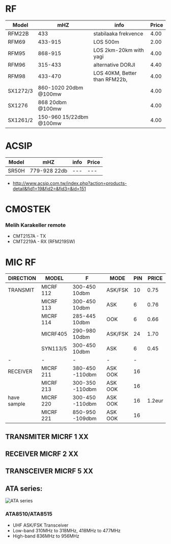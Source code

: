 
# RF
|Model|mHZ|info|Price|
|---|---|---|---|
|RFM22B|433| stabilaaka frekvence|4.00|
|RFM69|433-915|LOS 500m|2.00|
|RFM95|868-915|LOS 2km-20km with yagi|4.00|
|RFM96|315-433|alternative DORJI|4.40|
|RFM98|433-470|LOS 40KM, Better than RFM22b, |4.00|
|SX1272/3|860-1020 20dbm @100mw||4.00|
|SX1276|868 20dbm @100mw||4.00|
|SX1261/2|150-960 15/22dbm @100mw||4.00|

# ACSIP
|Model|mHZ|info|Price|
|---|---|---|---|
|SR50H|779-928 22db|---|---|

- http://www.acsip.com.tw/index.php?action=products-detail&fid1=19&fid2=&fid3=&id=151


# CMOSTEK
### Melih Karakeller remote 
- CMT2157A - TX
- CMT2219A - RX (RFM219SW)

# MIC RF

| DIRECTION     | MODEL     | F 				  | MODE 		|PIN|PRICE|
| ------------- | ----------|-------			|-------	|--|--|
|TRANSMIT		    | MICRF 112	| 300-450 10dbm		| ASK/FSK	|10|0.75|
|				        | MICRF 113	| 300-450 10dbm		| ASK		|6|0.76|
|				        | MICRF 114 | 285-445 10dbm		| OOK		|6|0.66|
|				        | MICRF405	| 290-980 10dbm		| ASK/FSK|24|1.70|
|				        | SYN113/5	| 300-450 10dbm		| ASK		|6|0.45|
|	-			        | 		-	    | 		-			      |	-		  |-|   |
|RECEIVER		    | MICRF 211 | 380-450 -110dbm	| ASK OOK	|16||
|				| MICRF 213 | 300-350 -110dbm	| ASK OOK	|16||
| have sample	| MICRF 220 | 300-450 -110dbm	| ASK OOK	|16|1.2eur|
|				| MICRF 221 | 850-950 -109dbm	| ASK OOK	|16||

## TRANSMITER MICRF 1 XX
## RECEIVER MICRF 2 XX
## TRANSCEIVER  MICRF 5 XX

## ATA series:
![ATA series](https://user-images.githubusercontent.com/51158344/138142765-1cde7a77-1b08-47a2-b8ec-ad92109866c1.PNG)

### ATA8510/ATA8515
- UHF ASK/FSK Transceiver
- Low-band 310MHz to 318MHz, 418MHz to 477MHz
- High-band 836MHz to 956MHz
